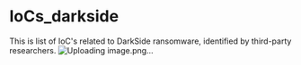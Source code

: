 # IoCs_darkside
This is list of IoC's related to DarkSide ransomware, identified by third-party researchers.
![Uploading image.png…]()
